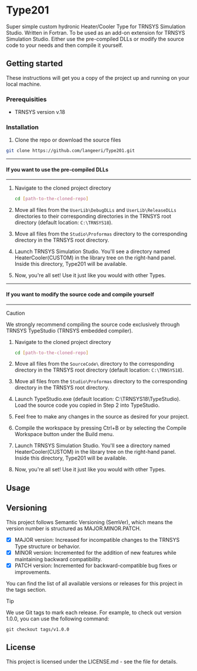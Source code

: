 # Type201
Super simple custom hydronic Heater/Cooler Type for TRNSYS Simulation Studio. Written in Fortran. To be used as an add-on extension for TRNSYS Simulation Studio. Either use the pre-compiled DLLs or modify the source code to your needs and then compile it yourself. 

## Getting started 
These instructions will get you a copy of the project up and running on your local machine.

### Prerequisities
- TRNSYS version v.18 

### Installation
1. Clone the repo or download the source files
   
  ```bash
  git clone https://github.com/langeeri/Type201.git
```
---  
#### If you want to use the pre-compiled DLLs
---
1. Navigate to the cloned project directory

   ```bash
   cd [path-to-the-cloned-repo]
   ```

3. Move all files from the `UserLib\DebugDLLs` and `UserLib\ReleaseDLLs` directories to their corresponding directories in the TRNSYS root directory (default location: `C:\TRNSYS18`).
4. Move all files from the `Studio\Proformas` directory to the corresponding directory in the TRNSYS root directory.
5. Launch TRNSYS Simulation Studio. You'll see a directory named HeaterCooler(CUSTOM) in the library tree on the right-hand panel. Inside this directory, Type201 will be available.
6. Now, you're all set! Use it just like you would with other Types.
---  
#### If you want to modify the source code and compile yourself
---
> [!CAUTION]
> We strongly recommend compiling the source code exclusively through TRNSYS TypeStudio (TRNSYS embedded compiler).
> 
1. Navigate to the cloned project directory

   ```bash
   cd [path-to-the-cloned-repo]
   ```
2. Move all files from the `SourceCode\` directory to the corresponding directory in the TRNSYS root directory (default location: `C:\TRNSYS18`).
3. Move all files from the `Studio\Proformas` directory to the corresponding directory in the TRNSYS root directory.
4. Launch TypeStudio.exe (default location: C:\TRNSYS18\TypeStudio). Load the source code you copied in Step 2 into TypeStudio.
5. Feel free to make any changes in the source as desired for your project.
6. Compile the workspace by pressing Ctrl+B or by selecting the Compile Workspace button under the Build menu.
7. Launch TRNSYS Simulation Studio. You'll see a directory named HeaterCooler(CUSTOM) in the library tree on the right-hand panel. Inside this directory, Type201 will be available.
8. Now, you're all set! Use it just like you would with other Types.

## Usage

## Versioning
This project follows Semantic Versioning (SemVer), which means the version number is structured as MAJOR.MINOR.PATCH.

- [x] MAJOR version: Increased for incompatible changes to the TRNSYS Type structure or behavior.
- [x] MINOR version: Incremented for the addition of new features while maintaining backward compatibility.
- [x] PATCH version: Incremented for backward-compatible bug fixes or improvements.

You can find the list of all available versions or releases for this project in the tags section. 

> [!TIP]
> We use Git tags to mark each release. For example, to check out version 1.0.0, you can use the following command:
   ```git
  git checkout tags/v1.0.0
   ```

## License 
This project is licensed under the LICENSE.md - see the file for details.
 
